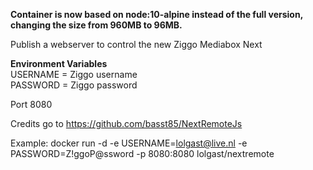 **Container is now based on node:10-alpine instead of the full version, changing the size from 960MB to 96MB.**

Publish a webserver to control the new Ziggo Mediabox Next

**Environment Variables** <br>
USERNAME = Ziggo username <br>
PASSWORD = Ziggo password

Port 8080

Credits go to https://github.com/basst85/NextRemoteJs

Example:
docker run -d -e USERNAME=lolgast@live.nl -e PASSWORD=Z!ggoP@ssword -p 8080:8080 lolgast/nextremote
